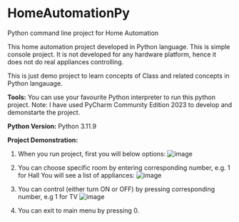 # HomeAutomationPy
Python command line project for Home Automation 

This home automation project developed in Python language.
This is simple console project. It is not developed for any hardware platform, hence it does not do real appliances controlling.

This is just demo project to learn concepts of Class and related concepts in Python langauage.

**Tools:**
You can use your favourite Python interpreter to run this python project. 
Note: I have used PyCharm Community Edition 2023 to develop and demonstarte the project.

**Python Version:**
Python 3.11.9

**Project Demonstration:**
1. When you run project, first you will below options:
   ![image](https://github.com/chetanpatil13/HomeAutomationPy/assets/6321740/8b179237-ea92-4a84-a9d9-caf43ad6f762)

2. You can choose specific room by entering corresponding number, e.g. 1 for Hall
   You will see a list of appliances:
   ![image](https://github.com/chetanpatil13/HomeAutomationPy/assets/6321740/dc42279e-97d2-4d4c-a0a1-28fcad543487)

3. You can control (either turn ON or OFF) by pressing corresponding number, e.g 1 for TV
   ![image](https://github.com/chetanpatil13/HomeAutomationPy/assets/6321740/8d794515-06d6-4b81-a906-790a916693b9)

4. You can exit to main menu by pressing 0.   
   




